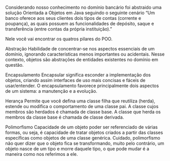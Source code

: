 
 Considerando nosso conhecimento no domínio bancário foi abstraido uma solução Orientada a Objetos em Java seguindo o seguinte cenário
 “Um banco oferece aos seus clientes dois tipos de contas (corrente e poupança), as quais possuem as funcionalidades de depósito, saque e 
 transferência (entre contas da própria instituição).”

Nele você vai encontrar os quatros pilares do POO.

Abstração
Habilidade de concentrar-se nos aspectos essenciais de um domínio, ignorando características menos importantes ou acidentais. 
Nesse contexto, objetos são abstrações de entidades existentes no domínio em questão.

Encapsulamento
Encapsular significa esconder a implementação dos objetos, criando assim interfaces de uso mais concisas e fáceis de usar/entender. 
O encapsulamento favorece principalmente dois aspectos de um sistema: a manutenção e a evolução.

Herança
Permite que você defina uma classe filha que reutiliza (herda), estende ou modifica o comportamento de uma classe pai. A classe cujos 
membros são herdados é chamada de classe base. A classe que herda os membros da classe base é chamada de classe derivada.

Polimorfismo
Capacidade de um objeto poder ser referenciado de várias formas, ou seja, é capacidade de tratar objetos criados a partir das classes 
específicas como objetos de uma classe genérica. Cuidado, polimorfismo não quer dizer que o objeto fica se transformando, muito pelo contrário, 
um objeto nasce de um tipo e morre daquele tipo, o que pode mudar é a maneira como nos referimos a ele.
